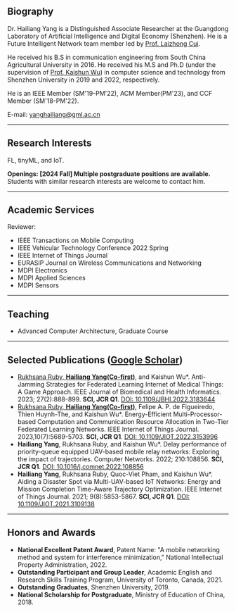 ## Biography

Dr. Hailiang Yang is a Distinguished Associate Researcher at the Guangdong Laboratory of Artificial Intelligence and Digital Economy (Shenzhen). He is a Future Intelligent Network team member led by [Prof. Laizhong Cui](https://csse.szu.edu.cn/staff/cuilz/).

He received his B.S in communication engineering from South China Agricultural University in 2016. He received his M.S and Ph.D (under the supervision of [Prof. Kaishun Wu](https://kaishunwu.com)) in computer science and technology from Shenzhen University in 2019 and 2022, respectively. 

He is an IEEE Member (SM'19-PM'22), ACM Member(PM'23), and CCF Member (SM'18-PM'22).

E-mail: [yanghailiang@gml.ac.cn](mailto:yanghailiang@gml.ac.cn)

---

## Research Interests
FL, tinyML, and IoT.

**Openings: [2024 Fall] Multiple postgraduate positions are available.** Students with similar research interests are welcome to contact him.

---
## Academic Services

Reviewer:
- IEEE Transactions on Mobile Computing
- IEEE Vehicular Technology Conference 2022 Spring
- IEEE Internet of Things Journal
- EURASIP Journal on Wireless Communications and Networking
- MDPI Electronics
- MDPI Applied Sciences
- MDPI Sensors

---
## Teaching
- Advanced Computer Architecture, Graduate Course

---

## Selected Publications ([Google Scholar](https://scholar.google.com/citations?user=BeyrndcAAAAJ&hl=en))
- <ins>Rukhsana Ruby, **Hailiang Yang(Co-first)**</ins>, and Kaishun Wu*. Anti-Jamming Strategies for Federated Learning Internet of Medical Things: A Game Approach. IEEE Journal of Biomedical and Health Informatics. 2023; 27(2):888-899. **SCI, JCR Q1**. [DOI: 10.1109/JBHI.2022.3183644](https://doi.org/10.1109/JBHI.2022.3183644)
- <ins>Rukhsana Ruby, **Hailiang Yang(Co-first)**</ins>, Felipe A. P. de Figueiredo, Thien Huynh-The, and Kaishun Wu*. Energy-Efficient Multi-Processor-based Computation and Communication Resource Allocation in Two-Tier Federated Learning Networks. IEEE Internet of Things Journal. 2023,10(7):5689-5703. **SCI, JCR Q1**. [DOI: 10.1109/JIOT.2022.3153996](https://doi.org/10.1109/JIOT.2022.3153996)
- **Hailiang Yang**, Rukhsana Ruby, and Kaishun Wu*. Delay performance of priority-queue equipped UAV-based mobile relay networks: Exploring the impact of trajectories. Computer Networks. 2022; 210:108856. **SCI, JCR Q1**. [DOI: 10.1016/j.comnet.2022.108856](https://doi.org/10.1016/j.comnet.2022.108856)
- **Hailiang Yang**, Rukhsana Ruby, Quoc-Viet Pham, and Kaishun Wu*. Aiding a Disaster Spot via Multi-UAV-based IoT Networks: Energy and Mission Completion Time-Aware Trajectory Optimization. IEEE Internet of Things Journal. 2021; 9(8):5853-5867. **SCI, JCR Q1**. [DOI: 10.1109/JIOT.2021.3109138](https://doi.org/10.1109/JIOT.2021.3109138)

---

## Honors and Awards
- **National Excellent Patent Award**, Patent Name: "A mobile networking method and system for interference minimization," National Intellectual Property Administration, 2022.
- **Outstanding Participant and Group Leader**, Academic English and Research Skills Training Program, University of Toronto, Canada, 2021.
- **Outstanding Graduates**, Shenzhen University, 2019.
- **National Scholarship for Postgraduate**, Ministry of Education of China, 2018.
